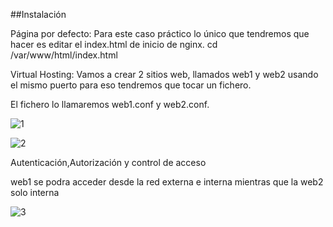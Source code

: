 ##Instalación

Página por defecto:
Para este caso práctico lo único que tendremos que hacer es editar el index.html de inicio de nginx.
cd /var/www/html/index.html



Virtual Hosting:
Vamos a crear 2 sitios web, llamados web1 y web2 usando el mismo puerto para eso tendremos que tocar un fichero.

El fichero lo llamaremos web1.conf y web2.conf.

![1](.../IMAGENES/WEB1.1.png  "WEB1")

![2](.../IMAGENES/WEB2.1.png  "WEB2")


Autenticación,Autorización y control de acceso

web1 se podra acceder desde la red externa e interna mientras que la web2 solo interna

![3](.../IMAGENES/WEB2.SOLO_INTERNA.png "WEB2") 
